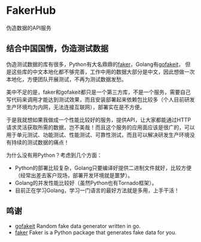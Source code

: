 # FakerHub
伪造数据的API服务

## 结合中国国情，伪造测试数据

伪造测试数据的库有很多，Python有大名鼎鼎的[faker](https://github.com/joke2k/faker)，Golang有[gofakeit](https://github.com/brianvoe/gofakeit)，
但是这些库的中文本地化都不够完善，工作中用的数据大部分是中文，因此想做一次本地化，方便团队开展测试，不再为测试数据发愁。

美中不足的是，faker和gofakeit都只是一个第三方库，不是一个服务，需要自己写代码来调用才能达到测试效果，而且安装部署起来依赖包比较多（个人目前研发生产环境均为内网，无法连接互联网），部署实在是不方便。

于是我就想如果我做成一个性能比较好的服务，提供API，让大家都能通过HTTP请求灵活获取所需的数据，岂不美哉！而且这个服务的应用面应该是很广的，可以用于单元测试、功能测试、性能测试、可靠性测试，而且可以解决研发生产环境没有持续的测试数据的痛点！

为什么没有用Python？考虑到几个方面：
* Python的部署比较复杂，Golang只要编译好提供二进制文件就好，比较方便（经常出差去客户现场，部署开发环境就是噩梦）。
* Golang的并发性能比较好（虽然Python也有Tornado框架）。
* 目前正在学习Golang，学习一门语言的最好方法就是多用，上手干活！


## 鸣谢
- [gofakeit](https://github.com/brianvoe/gofakeit) Random fake data generator written in go.
- [faker](https://github.com/joke2k/faker) Faker is a Python package that generates fake data for you.
